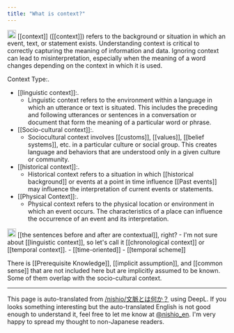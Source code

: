 ```yaml
---
title: "What is context?"
---
```


<img src='https://scrapbox.io/api/pages/nishio-en/gpt/icon' alt='gpt.icon' height="19.5"/> [[context]] ([[context]]) refers to the background or situation in which an event, text, or statement exists. Understanding context is critical to correctly capturing the meaning of information and data. Ignoring context can lead to misinterpretation, especially when the meaning of a word changes depending on the context in which it is used.

Context Type:.
- [[linguistic context]]:.
    - Linguistic context refers to the environment within a language in which an utterance or text is situated. This includes the preceding and following utterances or sentences in a conversation or document that form the meaning of a particular word or phrase.
- [[Socio-cultural context]]:.
    - Sociocultural context involves [[customs]], [[values]], [[belief systems]], etc. in a particular culture or social group. This creates language and behaviors that are understood only in a given culture or community.
- [[historical context]]:.
    - Historical context refers to a situation in which [[historical background]] or events at a point in time influence [[Past events]] may influence the interpretation of current events or statements.
- [[Physical Context]]:.
    - Physical context refers to the physical location or environment in which an event occurs. The characteristics of a place can influence the occurrence of an event and its interpretation.

<img src='https://scrapbox.io/api/pages/nishio-en/nishio/icon' alt='nishio.icon' height="19.5"/>
[[the sentences before and after are contextual]], right?
- I'm not sure about [[linguistic context]], so let's call it [[chronological context]] or [[temporal context]].
    - [[time-oriented]]
    - [[temporal scheme]]

There is [[Prerequisite Knowledge]], [[implicit assumption]], and [[common sense]] that are not included here but are implicitly assumed to be known. Some of them overlap with the socio-cultural context.

---
This page is auto-translated from [/nishio/文脈とは何か？](https://scrapbox.io/nishio/文脈とは何か？) using DeepL. If you looks something interesting but the auto-translated English is not good enough to understand it, feel free to let me know at [@nishio_en](https://twitter.com/nishio_en). I'm very happy to spread my thought to non-Japanese readers.